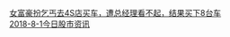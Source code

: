   
[女富豪扮乞丐去4S店买车，遭总经理看不起，结果买下8台车](http://www.dianyue.me/archives/752/5h2oay3wrxfikof8/)  
[2018-8-1今日股市资讯](http://www.dianyue.me/archives/297/21hbh32oj2kkk95z/)